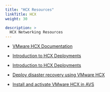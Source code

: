 ```yaml
---
title: "HCX Resources"
linkTitle: HCX
weight: 30

description: >
  HCX Networking Resources
---
```


-   [VMware HCX
    Documentation](https://docs.vmware.com/en/VMware-HCX/index.html?hWord=N4IghgNiBcIBYGMAeIC+Q)

-   [Introduction to HCX
    Deployments](https://docs.vmware.com/en/VMware-HCX/4.2/hcx-getting-started/GUID-DE0AD0AE-A6A6-4769-96ED-4D200F739A68.html)

-   [Introduction to HCX
    Deployments](https://docs.vmware.com/en/VMware-HCX/4.2/hcx-getting-started/GUID-DE0AD0AE-A6A6-4769-96ED-4D200F739A68.html)

-   [Deploy disaster recovery using VMware
    HCX](https://docs.microsoft.com/en-us/azure/azure-vmware/configure-vmware-hcx)

-   [Install and activate VMware HCX in
    AVS](https://docs.microsoft.com/en-us/azure/azure-vmware/install-vmware-hcx)